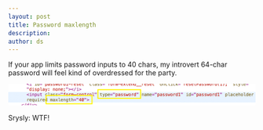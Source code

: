 ```yaml
---
layout: post
title: Password maxlength
description:
author: ds
---
```


If your app limits password inputs to 40 chars, my introvert 64-char password will feel kind of overdressed for the party.

![Screenshot](/content/images/2016/08/password-maxlength.png)

Srysly: WTF!
